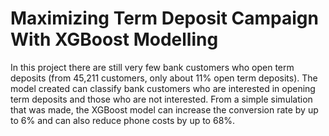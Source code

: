 # Maximizing Term Deposit Campaign With XGBoost Modelling

In this project there are still very few bank customers who open term deposits (from 45,211 customers, only about 11% open term deposits). The model created can classify bank customers who are interested in opening term deposits and those who are not interested. From a simple simulation that was made, the XGBoost model can increase the conversion rate by up to 6% and can also reduce phone costs by up to 68%.
